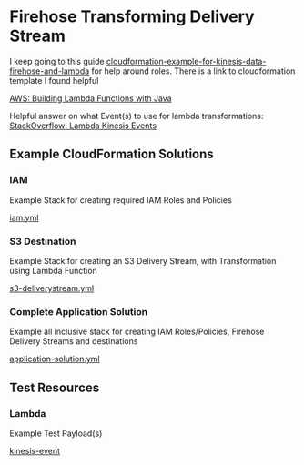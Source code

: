 # Firehose Transforming Delivery Stream

I keep going to this guide [cloudformation-example-for-kinesis-data-firehose-and-lambda](https://thomasstep.com/blog/cloudformation-example-for-kinesis-data-firehose-and-lambda) for help around roles. There is a link to cloudformation template I found helpful

[AWS: Building Lambda Functions with Java](https://docs.aws.amazon.com/lambda/latest/dg/lambda-java.html)

Helpful answer on what Event(s) to use for lambda transformations: [StackOverflow: Lambda Kinesis Events](https://stackoverflow.com/questions/51710546/kinesis-firehose-data-transformation-using-java)

## Example CloudFormation Solutions

### IAM

Example Stack for creating required IAM Roles and Policies

[iam.yml](cf/iam.yml)

### S3 Destination

Example Stack for creating an S3 Delivery Stream, with Transformation using Lambda Function

[s3-deliverystream.yml](cf/s3-deliverystream.yml)

### Complete Application Solution

Example all inclusive stack for creating IAM Roles/Policies, Firehose Delivery Streams and destinations  

[application-solution.yml](cf/application-solution.yml)

## Test Resources

### Lambda

Example Test Payload(s)

[kinesis-event](lambda/kinesis-event.json)

